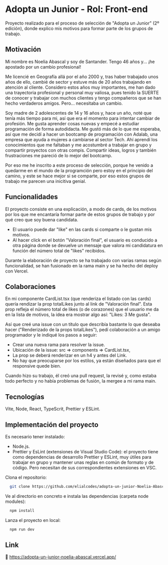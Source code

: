 # Adopta un Junior - Rol: Front-end

Proyecto realizado para el proceso de selección de "Adopta un Junior" (2º edición), donde explico mis motivos para formar parte de los grupos de trabajo.

## Motivación
Mi nombre es Noelia Abascal y soy de Santander. Tengo 46 años y... ¡he apostado por un cambio profesional!

Me licencié en Geografía allá por el año 2000 y, tras haber trabajado unos años de ello, cambié de sector y estuve más de 20 años trabajando en atención al cliente.
Considero estos años muy importantes, me han dado una trayectoria profesional y personal muy valiosa, pues tenido la SUERTE de conocer y trabajar con muchos clientes y tengo compañeros que se han hecho verdaderos amigos. Pero... necesitaba un cambio.

Soy madre de 2 adolescentes de 14 y 16 años y, hace un año, noté que tenía más tiempo para mi, así que era el momento para intentar cambiar de profesión. Me gusta aprender cosas nuevas y empecé a estudiar programación de forma autodidacta. Me gustó más de lo que me esperaba, así que me decidí a hacer un bootcamp de programación con Adalab, una empresa que ayuda a mujeres a cambiarse al sector Tech. 
Ahí aprendí los conocimientos que me faltaban y me acostumbré a trabajar en grupo y compartir proyectos con otras compis. Compartir ideas, logros y también frustraciones me pareció de lo mejor del bootcamp.

Por eso me he inscrito a este proceso de selección, porque he venido a quedarme en el mundo de la programción pero estoy en el principio del camino, y este se hace mejor si se comparte, por eso estos grupos de trabajo me parecen una inicitiva genial.


## Funcionalidades

El proyecto consiste en una explicación, a modo de cards, de los motivos por los que me encantaría formar parte de estos grupos de trabajo y por qué creo que soy buena candidata.
- El usuario puede dar "like" en las cards si comparte o le gustan mis motivos.
- Al hacer click en el botón "Valoración final", el usuario es conducido a otra página donde se devuelve un mensaje que valora mi candidatura en función del número total de "likes" recibidos.

Durante la elaboración de proyecto se ha trabajado con varias ramas según funcionalidad, se han fusionado en la rama main y se ha hecho del deploy con Vercel.


## Colaboraciones

En mi componente CardList.tsx (que renderiza el listado con las cards) quería rendizar la prop totalLikes junto al link de "Valoración final".
Esta prop refleja el número total de likes (o de corazones) que el usuario me da en la lista de motivos, la idea era mostrar algo así: "Likes: 3 Me gusta". 

Así que creé una issue con un título que describía bastante lo que deseaba hacer ("Renderizado de la props totalLikes"), pedí colaboración a un amigo programador y le indiqué los pasos a seguir:

- Crear una nueva rama para resolver la issue.
- Ubicación de la issue: src => components => CardList.tsx,
- La prop se deberá renderizar en un h4 y antes del Link.
- No hay que preocuparse por los estilos, ya están diseñados para que el responsive quede bien.

Cuando hizo su trabajo, él creó una pull request, la revisé y, como estaba todo perfecto y no había problemas de fusión, la mergee a mi rama main.


## Tecnologías

Vite, Node, React, TypeScrit, Prettier y ESLint.

## Implementación del proyecto

Es necesario tener instalado:
- Node.js.
- Prettier y EsLint (extensiones de Visual Studio Code): el proyecto tiene como dependencias de desarrollo Prettier y ESLint, muy útiles para trabajar en grupo y mantener unas reglas en común de formato y de código. Pero necesitan de sus correspondientes extensiones en VSC.

Clona el repositorio: 

```bash
  git clone https://github.com/elialcodes/adopta-un-junior-Noelia-Abascal.git
```

Ve al directorio en concreto e instala las dependencias (carpeta node modules):

```bash
  npm install
```

Lanza el proyecto en local:

```bash
  npm run dev
```

## Link
🔗 https://adopta-un-junior-noelia-abascal.vercel.app/

